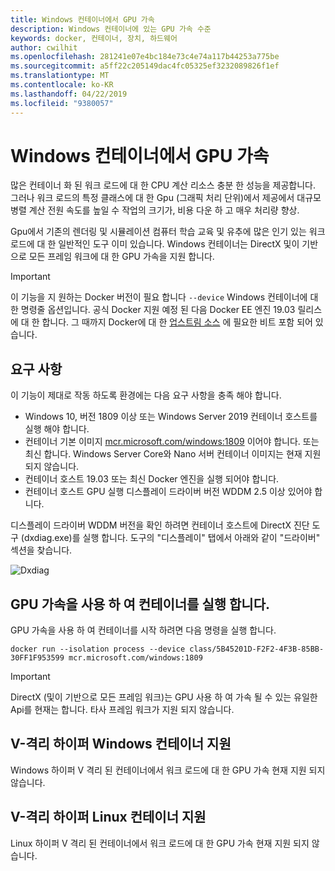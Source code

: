 ```yaml
---
title: Windows 컨테이너에서 GPU 가속
description: Windows 컨테이너에 있는 GPU 가속 수준
keywords: docker, 컨테이너, 장치, 하드웨어
author: cwilhit
ms.openlocfilehash: 281241e07e4bc184e73c4e74a117b44253a775be
ms.sourcegitcommit: a5ff22c205149dac4fc05325ef3232089826f1ef
ms.translationtype: MT
ms.contentlocale: ko-KR
ms.lasthandoff: 04/22/2019
ms.locfileid: "9380057"
---
```

# <a name="gpu-acceleration-in-windows-containers"></a>Windows 컨테이너에서 GPU 가속

많은 컨테이너 화 된 워크 로드에 대 한 CPU 계산 리소스 충분 한 성능을 제공합니다. 그러나 워크 로드의 특정 클래스에 대 한 Gpu (그래픽 처리 단위)에서 제공에서 대규모 병렬 계산 전원 속도를 높일 수 작업의 크기가, 비용 다운 하 고 매우 처리량 향상.

Gpu에서 기존의 렌더링 및 시뮬레이션 컴퓨터 학습 교육 및 유추에 많은 인기 있는 워크 로드에 대 한 일반적인 도구 이미 있습니다. Windows 컨테이너는 DirectX 및이 기반으로 모든 프레임 워크에 대 한 GPU 가속을 지원 합니다.

> [!IMPORTANT]
> 이 기능을 지 원하는 Docker 버전이 필요 합니다 `--device` Windows 컨테이너에 대 한 명령줄 옵션입니다. 공식 Docker 지원 예정 된 다음 Docker EE 엔진 19.03 릴리스에 대 한 합니다. 그 때까지 Docker에 대 한 [업스트림 소스](https://master.dockerproject.org/) 에 필요한 비트 포함 되어 있습니다.

## <a name="requirements"></a>요구 사항

이 기능이 제대로 작동 하도록 환경에는 다음 요구 사항을 충족 해야 합니다.

- Windows 10, 버전 1809 이상 또는 Windows Server 2019 컨테이너 호스트를 실행 해야 합니다.
- 컨테이너 기본 이미지 [mcr.microsoft.com/windows:1809](https://hub.docker.com/_/microsoft-windowsfamily-windows) 이어야 합니다. 또는 최신 합니다. Windows Server Core와 Nano 서버 컨테이너 이미지는 현재 지원 되지 않습니다.
- 컨테이너 호스트 19.03 또는 최신 Docker 엔진을 실행 되어야 합니다.
- 컨테이너 호스트 GPU 실행 디스플레이 드라이버 버전 WDDM 2.5 이상 있어야 합니다.

디스플레이 드라이버 WDDM 버전을 확인 하려면 컨테이너 호스트에 DirectX 진단 도구 (dxdiag.exe)를 실행 합니다. 도구의 "디스플레이" 탭에서 아래와 같이 "드라이버" 섹션을 찾습니다.

![Dxdiag](media/dxdiag.png)

## <a name="run-a-container-with-gpu-acceleration"></a>GPU 가속을 사용 하 여 컨테이너를 실행 합니다.

GPU 가속을 사용 하 여 컨테이너를 시작 하려면 다음 명령을 실행 합니다.

```shell
docker run --isolation process --device class/5B45201D-F2F2-4F3B-85BB-30FF1F953599 mcr.microsoft.com/windows:1809
```

> [!IMPORTANT]
> DirectX (및이 기반으로 모든 프레임 워크)는 GPU 사용 하 여 가속 될 수 있는 유일한 Api를 현재는 합니다. 타사 프레임 워크가 지원 되지 않습니다.

## <a name="hyper-v-isolated-windows-container-support"></a>V-격리 하이퍼 Windows 컨테이너 지원

Windows 하이퍼 V 격리 된 컨테이너에서 워크 로드에 대 한 GPU 가속 현재 지원 되지 않습니다.

## <a name="hyper-v-isolated-linux-container-support"></a>V-격리 하이퍼 Linux 컨테이너 지원

Linux 하이퍼 V 격리 된 컨테이너에서 워크 로드에 대 한 GPU 가속 현재 지원 되지 않습니다.
